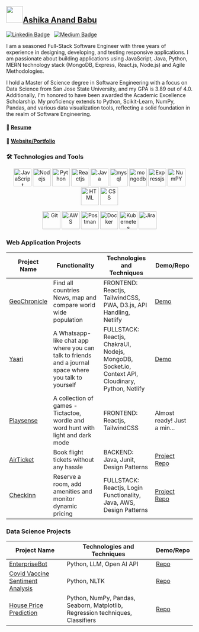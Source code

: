 ## <img src="https://github.com/TheDudeThatCode/TheDudeThatCode/blob/master/Assets/Developer.gif" width="45px">[Ashika Anand Babu](https://ashikaanand12.github.io/profile/)

[![Linkedin Badge](https://img.shields.io/badge/-LinkedIn-0e76a8?style=flat-square&logo=Linkedin&logoColor=white)](https://www.linkedin.com/in/ashikaa/)
&nbsp;
[![Medium Badge](https://img.shields.io/badge/medium-%2312100E.svg?&style=for-square&logo=medium&logoColor=white)](https://medium.com/@ashika.pobbathi)

I am a seasoned Full-Stack Software Engineer with three years of experience in designing, developing, and testing responsive applications. I am passionate about building applications using JavaScript, Java, Python, MERN technology stack (MongoDB, Express, React.js, Node.js) and Agile Methodologies.

I hold a Master of Science degree in Software Engineering with a focus on Data Science from San Jose State University, and my GPA is 3.89 out of 4.0. Additionally, I'm honored to have been awarded the Academic Excellence Scholarship. My proficiency extends to Python, Scikit-Learn, NumPy, Pandas, and various data visualization tools, reflecting a solid foundation in the realm of Software Engineering.

#### 📝 [Resume](https://drive.google.com/file/d/1MW8VQh3T1zIGg_HByA7cKnD5_PybD2ay/view?usp=share_link)
#### 📰 [Website/Portfolio](https://ashikaanand12.github.io/profile/)


###  🛠 Technologies and Tools   

<p align="center">
      <img src="https://www.vectorlogo.zone/logos/javascript/javascript-icon.svg" alt="JavaScript" width="48" height="48"/>
      <img src="https://www.vectorlogo.zone/logos/nodejs/nodejs-icon.svg" alt="Nodejs" width="48" height="48"/>
      <img src="https://www.vectorlogo.zone/logos/python/python-icon.svg" alt="Python" width="48" height="48"/>
       <img src="https://www.vectorlogo.zone/logos/reactjs/reactjs-icon.svg" alt="Reactjs" width="48" height="48"/>
      <img src="https://www.vectorlogo.zone/logos/java/java-icon.svg" alt="Java" width="48" height="48"/>
      <img src="https://www.vectorlogo.zone/logos/mysql/mysql-icon.svg" alt="mysql" width="48" height="48"/>
      <img src="https://www.vectorlogo.zone/logos/mongodb/mongodb-icon.svg" alt="mongodb" width="48" height="48"/>
      <img src="https://www.vectorlogo.zone/logos/expressjs/expressjs-icon.svg" alt="Expressjs" width="48" height="48"/>
      <img src="https://www.vectorlogo.zone/logos/numpy/numpy-icon.svg" alt="NumPY" width="48" height="48"/>
      <img src="https://www.vectorlogo.zone/logos/w3_html5/w3_html5-icon.svg" alt="HTML" width="48" height="48"/>
      <img src="https://www.vectorlogo.zone/logos/w3_css/w3_css-icon.svg" alt="CSS" width="48" height="48"/>
</p>    
<p align="center">
      <img src="https://www.vectorlogo.zone/logos/git-scm/git-scm-icon.svg" alt="Git" width="48" height="48"/>
      <img src="https://www.vectorlogo.zone/logos/amazon_aws/amazon_aws-icon.svg" alt="AWS" width="48" height="48"/>
      <img src="https://www.vectorlogo.zone/logos/getpostman/getpostman-icon.svg" alt="Postman" width="48" height="48"/>
      <img src="https://www.vectorlogo.zone/logos/docker/docker-icon.svg" alt="Docker" width="48" height="48"/>
      <img src="https://www.vectorlogo.zone/logos/kubernetes/kubernetes-icon.svg" alt="Kubernetes" width="48" height="48"/>
      <img src="https://www.vectorlogo.zone/logos/atlassian_jira/atlassian_jira-icon.svg" alt="Jira" width="48" height="48"/>
</p>

<!-- ### <img src="https://github.com/TheDudeThatCode/TheDudeThatCode/blob/master/Assets/Developer.gif" width="45px"> My GitHub Stats
<p>
  <img height="180em" src="https://github-readme-stats.vercel.app/api?username=AshikaAnand12&show_icons=true&hide_border=true&&count_private=true&include_all_commits=true" />
  <img height="180em" src="https://github-readme-stats.vercel.app/api/top-langs/?username=AshikaAnand12&show_icons=true&hide_border=true&layout=compact&langs_count=8"/> 
</p> -->

### Web Application Projects
| Project Name   | Functionality                          |Technologies and Techniques             | Demo/Repo                   |
|----------------|----------------------------------------|----------------------------------------|-----------------------------|
| [GeoChronicle](https://github.com/AshikaAnand12/GeoChronicle)   | Find all countries News, map and compare world wide population | FRONTEND: Reactjs, TailwindCSS, PWA, D3.js, API Handling, Netlify| [Demo](https://geochronicle.netlify.app) |
| [Yaari](https://github.com/AshikaAnand12/yaari) | A Whatsapp-like chat app where you can talk to friends and a journal space where you talk to yourself | FULLSTACK: Reactjs, ChakraUI, Nodejs, MongoDB, Socket.io, Context API, Cloudinary, Python, Netlify | [Demo](https://yaari.onrender.com/) |
| [Playsense](https://github.com/AshikaAnand12/Playsense) | A collection of games - Tictactoe, wordle and word hunt with light and dark mode | FRONTEND: Reactjs, TailwindCSS | Almost ready! Just a min... |
| [AirTicket](https://github.com/AshikaAnand12/Flight-booking-project)   | Book flight tickets without any hassle |BACKEND: Java, Junit, Design Patterns| [Project Repo](https://github.com/AshikaAnand12/Flight-booking-project) |
| [CheckInn](https://github.com/AshikaAnand12/Booking.hotel)   | Reserve a room, add amenities and monitor dynamic pricing | FULLSTACK: Reactjs, Login Functionality, Java, AWS, Design Patterns | [Project Repo](https://github.com/AshikaAnand12/Booking.hotel) |



### Data Science Projects
| Project Name   | Technologies and Techniques                           | Demo/Repo                   |
|----------------|----------------------------------------|-----------------------------|
| [EnterpriseBot]() | Python, LLM, Open AI API | [Repo](https://github.com/ramyamahesh1126/chatbot)
| [Covid Vaccine Sentiment Analysis](https://github.com/vishnuvryeruva/Covid-Vaccine-Sentiment-Prediction) | Python, NLTK | [Repo](https://github.com/vishnuvryeruva/Covid-Vaccine-Sentiment-Prediction)
| [House Price Prediction](https://github.com/AshikaAnand12/House-Listing-Price-Prediction/) | Python, NumPy, Pandas, Seaborn, Matplotlib, Regression techniques, Classifiers | [Repo](https://github.com/AshikaAnand12/House-Listing-Price-Prediction/) |

<!--
| [Spam Filtering](https://github.com/AshikaAnand12/Spam-Filtering) | Python, NumPy, TF-IDF | [Repo](https://github.com/AshikaAnand12/Spam-Filtering)
| [Credit Card Fraud Detector](https://github.com/AshikaAnand12/CreditCardFraudDetector) | Python, PCA, AutoEncoder | [Repo](https://github.com/AshikaAnand12/CreditCardFraudDetector) |
| [Amazon Reviews Sentiment Analysis](https://github.com/AshikaAnand12/Amazon-reviews-Sentiment-analysis) | Python, BERT Model, Sequential LSTM, NLTK | [Repo](https://github.com/AshikaAnand12/Amazon-reviews-Sentiment-analysis) |
-->
